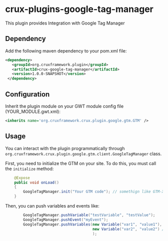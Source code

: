 # crux-plugins-google-tag-manager
This plugin provides Integration with Google Tag Manager

## Dependency

Add the following maven dependency to your pom.xml file:

```xml
<dependency>
   <groupId>org.cruxframework.plugin</groupId>
   <artifactId>crux-google-tag-manager</artifactId>
   <version>1.0.0-SNAPSHOT</version>
 </dependency>
```
## Configuration
Inherit the plugin module on your GWT module config file (YOUR_MODULE.gwt.xml):

```xml
<inherits name='org.cruxframework.crux.plugin.google.gtm.GTM' />
```
## Usage

You can interact with the plugin programmatically through `org.cruxframework.crux.plugin.google.gtm.client.GoogleTagManager` class.

First, you need to initialize the GTM on your site. To do this, you must call the `initialize` method:

```java
	@Expose
	public void onLoad()
	{
		GoogleTagManager.init("Your GTM code"); // somethign like GTM-XXXXXX
	}
```

Then, you can push variables and events like:

```java
		GoogleTagManager.pushVariable("testVariable", "testValue");
		GoogleTagManager.pushEvent("myEvent");
		GoogleTagManager.pushVariables(new Variable("var1", "value1"), 
		                               new Variable("var2", "value2") //, ...
		                               );
```

